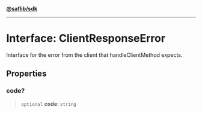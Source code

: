 [**@saflib/sdk**](../../../index.md)

***

# Interface: ClientResponseError

Interface for the error from the client that handleClientMethod expects.

## Properties

### code?

> `optional` **code**: `string`
